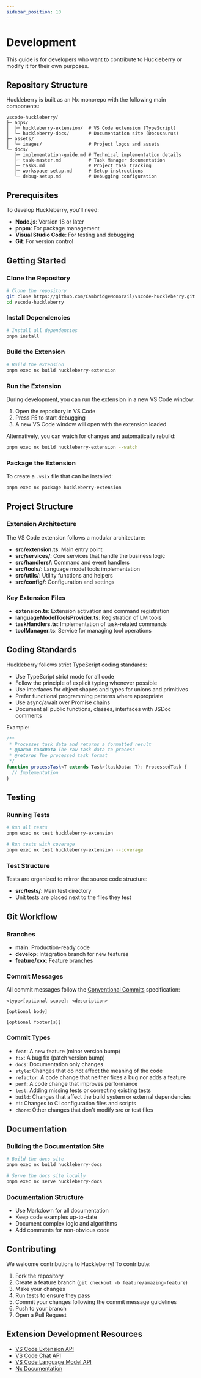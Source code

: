 ```yaml
---
sidebar_position: 10
---
```


# Development

This guide is for developers who want to contribute to Huckleberry or modify it for their own purposes.

## Repository Structure

Huckleberry is built as an Nx monorepo with the following main components:

```
vscode-huckleberry/
├─ apps/
│  ├─ huckleberry-extension/  # VS Code extension (TypeScript)
│  └─ huckleberry-docs/       # Documentation site (Docusaurus)
├─ assets/
│  └─ images/                 # Project logos and assets
└─ docs/
   ├─ implementation-guide.md # Technical implementation details
   ├─ task-master.md          # Task Manager documentation
   ├─ tasks.md                # Project task tracking
   ├─ workspace-setup.md      # Setup instructions
   └─ debug-setup.md          # Debugging configuration
```

## Prerequisites

To develop Huckleberry, you'll need:

- **Node.js**: Version 18 or later
- **pnpm**: For package management
- **Visual Studio Code**: For testing and debugging
- **Git**: For version control

## Getting Started

### Clone the Repository

```bash
# Clone the repository
git clone https://github.com/CambridgeMonorail/vscode-huckleberry.git
cd vscode-huckleberry
```

### Install Dependencies

```bash
# Install all dependencies
pnpm install
```

### Build the Extension

```bash
# Build the extension
pnpm exec nx build huckleberry-extension
```

### Run the Extension

During development, you can run the extension in a new VS Code window:

1. Open the repository in VS Code
2. Press F5 to start debugging
3. A new VS Code window will open with the extension loaded

Alternatively, you can watch for changes and automatically rebuild:

```bash
pnpm exec nx build huckleberry-extension --watch
```

### Package the Extension

To create a `.vsix` file that can be installed:

```bash
pnpm exec nx package huckleberry-extension
```

## Project Structure

### Extension Architecture

The VS Code extension follows a modular architecture:

- **src/extension.ts**: Main entry point
- **src/services/**: Core services that handle the business logic
- **src/handlers/**: Command and event handlers
- **src/tools/**: Language model tools implementation
- **src/utils/**: Utility functions and helpers
- **src/config/**: Configuration and settings

### Key Extension Files

- **extension.ts**: Extension activation and command registration
- **languageModelToolsProvider.ts**: Registration of LM tools
- **taskHandlers.ts**: Implementation of task-related commands
- **toolManager.ts**: Service for managing tool operations

## Coding Standards

Huckleberry follows strict TypeScript coding standards:

- Use TypeScript strict mode for all code
- Follow the principle of explicit typing whenever possible
- Use interfaces for object shapes and types for unions and primitives
- Prefer functional programming patterns where appropriate
- Use async/await over Promise chains
- Document all public functions, classes, interfaces with JSDoc comments

Example:

```typescript
/**
 * Processes task data and returns a formatted result
 * @param taskData The raw task data to process
 * @returns The processed task format
 */
function processTask<T extends Task>(taskData: T): ProcessedTask {
  // Implementation
}
```

## Testing

### Running Tests

```bash
# Run all tests
pnpm exec nx test huckleberry-extension

# Run tests with coverage
pnpm exec nx test huckleberry-extension --coverage
```

### Test Structure

Tests are organized to mirror the source code structure:

- **src/__tests__/**: Main test directory
- Unit tests are placed next to the files they test

## Git Workflow

### Branches

- **main**: Production-ready code
- **develop**: Integration branch for new features
- **feature/xxx**: Feature branches

### Commit Messages

All commit messages follow the [Conventional Commits](https://www.conventionalcommits.org/) specification:

```
<type>[optional scope]: <description>

[optional body]

[optional footer(s)]
```

### Commit Types

- `feat`: A new feature (minor version bump)
- `fix`: A bug fix (patch version bump)
- `docs`: Documentation only changes
- `style`: Changes that do not affect the meaning of the code
- `refactor`: A code change that neither fixes a bug nor adds a feature
- `perf`: A code change that improves performance
- `test`: Adding missing tests or correcting existing tests
- `build`: Changes that affect the build system or external dependencies
- `ci`: Changes to CI configuration files and scripts
- `chore`: Other changes that don't modify src or test files

## Documentation

### Building the Documentation Site

```bash
# Build the docs site
pnpm exec nx build huckleberry-docs

# Serve the docs site locally
pnpm exec nx serve huckleberry-docs
```

### Documentation Structure

- Use Markdown for all documentation
- Keep code examples up-to-date
- Document complex logic and algorithms
- Add comments for non-obvious code

## Contributing

We welcome contributions to Huckleberry! To contribute:

1. Fork the repository
2. Create a feature branch (`git checkout -b feature/amazing-feature`)
3. Make your changes
4. Run tests to ensure they pass
5. Commit your changes following the commit message guidelines
6. Push to your branch
7. Open a Pull Request

## Extension Development Resources

- [VS Code Extension API](https://code.visualstudio.com/api)
- [VS Code Chat API](https://code.visualstudio.com/api/extension-guides/chat)
- [VS Code Language Model API](https://code.visualstudio.com/api/extension-guides/language-model)
- [Nx Documentation](https://nx.dev/)
